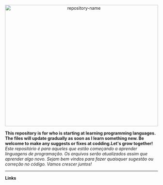<p align="center">
<img alt="repository-name" src="http://fossbytes.com/wp-content/uploads/2016/02/learn-to-code-what-is-programming.jpg" width=100% height=400px /> 
</p>

<strong>This repository is for who is starting at learning programming languages. The files will update gradually as soon as I learn something new. Be welcome to make any suggests or fixes at codding.Let's grow together!</strong><br><em>Este repositório é para aqueles que estão começando a aprender linguagens de programação. Os arquivos serão atualizados assim que aprender algo novo. Sejam bem vindos para fazer quaisquer sugestão ou correção no código. Vamos crescer juntos!</em>
<hr>
<p><strong>Links</strong></pP
